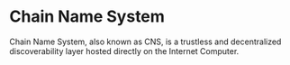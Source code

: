# Chain Name System

Chain Name System, also known as CNS, is a trustless and decentralized discoverability layer hosted directly on the Internet Computer.
